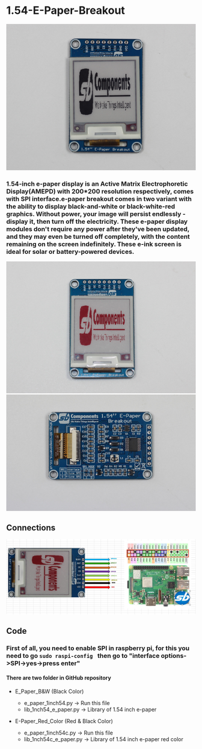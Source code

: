 # 1.54-E-Paper-Breakout

<img src = "https://github.com/sbcshop/1.54-E-Paper-Breakout/blob/main/images/img2.jpg" />

### 1.54-inch e-paper display is an Active Matrix Electrophoretic Display(AMEPD) with 200*200 resolution respectively, comes with SPI interface.e-paper breakout comes in two variant with the ability to display black-and-white or black-white-red graphics. Without power, your image will persist endlessly - display it, then turn off the electricity. These e-paper display modules don't require any power after they've been updated, and they may even be turned off completely, with the content remaining on the screen indefinitely. These e-ink screen is ideal for solar or battery-powered devices.

<img src = "https://github.com/sbcshop/1.54-E-Paper-Breakout/blob/main/images/img1.jpg" />

<img src = "https://github.com/sbcshop/1.54-E-Paper-Breakout/blob/main/images/img3.jpg" />

## Connections

<img src = "https://github.com/sbcshop/1.54-E-Paper-Breakout/blob/main/images/img0.JPG" />

## Code
### First of all, you need to enable SPI in raspberry pi, for this you need to go  ```sudo raspi-config ``` then go to "interface options->SPI->yes->press enter" 
#### There are two folder in GitHub repository
 * E_Paper_B&W (Black Color)
   * e_paper_1inch54.py        -> Run this file
   * lib_1nch54_e_paper.py -> Library of 1.54 inch e-paper
   
 * E-Paper_Red_Color (Red & Black Color)
   * e_paper_1inch54c.py  -> Run this file 
   * lib_1nch54c_e_paper.py    -> Library of 1.54 inch e-paper red color

